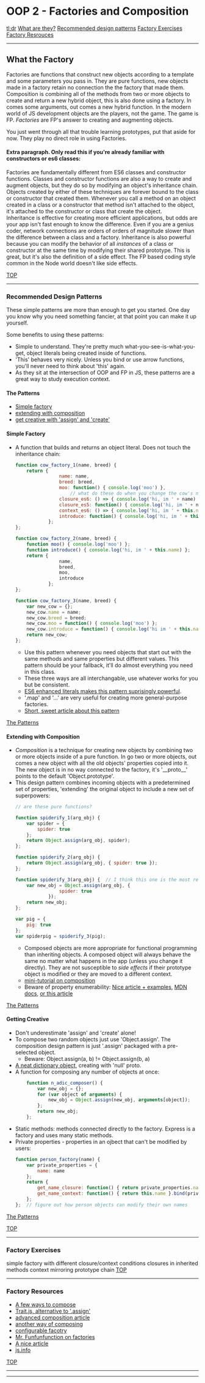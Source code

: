 
# OOP 2 - Factories and Composition

[tl;dr](https://blog.gisspan.com/2016/07/Constructor-Vs-Factory.html)
[What are they?](#what-the-factory)
[Recommended design patterns](#recommended-design-patterns)
[Factory Exercises](#factory-exercises)
[Factory Resrouces](#factory-resources)


___
## What the Factory

Factories are functions that construct new objects according to a template and some parameters you pass in.  They are pure functions, new objects made in a factory retain no connection the the factory that made them. Composition is combining all of the methods from two or more objects to create and return a new hybrid object, this is also done using a factory.  In comes some arguments, out comes a new hybrid function.  In the modern world of JS development objects are the players, not the game.  The game is FP.  _Factories_ are FP's answer to creating and augmenting objects.    

You just went through all that trouble learning prototypes, put that aside for now.  They play no direct role in using Factories.

#### Extra paragraph.  Only read this if you're already familiar with constructors or es6 classes:
Factories are fundamentally different from ES6 classes and constructor functions.  Classes and constructor functions are also a way to create and augment objects, but they do so by modifying an object's inheritance chain.  Objects created by either of these techniques are forever bound to the class or constructor that created them. Whenever you call a method on an object created in a class or a constructor that method isn't attached to the object, it's attached to the constructor or class that create the object.  
Inheritance is effective for creating more efficient applications, but odds are your app isn't fast enough to know the difference.  Even if you are a genius coder, network connections are orders of orders of magnitude slower than the difference between a class and a factory. 
Inheritance is also powerful because you can modify the behavior of all _instances_ of a class or constructor at the same time by modifying their shared prototype.  This is great, but it's also the definition of a side effect. The FP based coding style common in the Node world doesn't like side effects. 

[TOP](#factories-and-composition)
___
### Recommended Design Patterns
These simple patterns are more than enough to get you started. One day you know why you need something fancier, at that point you can make it up yourself.

Some benefits to using these patterns:
* Simple to understand.  They're pretty much what-you-see-is-what-you-get, object literals being created inside of functions.
* 'This' behaves very nicely.  Unless you bind or use arrow functions, you'll never need to think about 'this' again.
* As they sit at the intersection of OOP and FP in JS, these patterns are a great way to study execution context.

#### The Patterns
* [Simple factory](#simple-factory)
* [extending with composition](#extending-with-composition) 
* [get creative with 'assign' and 'create'](#getting-creative)
    
    

#### Simple Factory
* A function that builds and returns an object literal.  Does not touch the inheritance chain:
    ```js
    function cow_factory_1(name, breed) {
        return {
                    name: name,
                    breed: breed,
                    moo: function() { console.log('moo') },
                        // what do these do when you change the cow's name?
                    closure_es6: () => { console.log('hi, im ' + name) };
                    closure_es5: function() { console.log('hi, im ' + name) };
                    context_es6: () => { console.log('hi, im ' + this.name) };
                    introduce: function() { console.log('hi, im ' + this.name) };
                };
    };
    
    function cow_factory_2(name, breed) {
        function moo() { console.log('moo') };
        function introduce() { console.log('hi, im ' + this.name) };
        return {
                    name,
                    breed,
                    moo,
                    introduce
                };
    };
    
    function cow_factory_3(name, breed) {
        var new_cow = {};
        new_cow.name = name;
        new_cow.breed = breed;
        new_cow.moo = function() { console.log('moo') };
        new_cow.introduce = function() { console.log('hi im ' + this.name) };
        return new_cow;
    };
    
    ```
    * Use this pattern whenever you need objects that start out with the same methods and same properties but different values.  This pattern should be your fallback, it'll do almost everything you need in this class.
    * These three ways are all interchangable, use whatever works for you but be consistent.
    * [ES6 enhanced literals makes this pattern suprisingly powerful](https://medium.com/javascript-scene/javascript-factory-functions-with-es6-4d224591a8b1).
    * '.map' and '...' are very useful for creating more general-purpose factories.
    * [Short, sweet article about this pattern ](https://blog.gisspan.com/2016/07/Constructor-Vs-Factory.html)
    
    
[The Patterns](#the-patterns)

#### Extending with Composition
* _Composition_ is a technique for creating new objects by combining two or more objects inside of a pure function.  In go two or more objects, out comes a new object with all the old objects' properties copied into it. The new object is in no way connected to the factory, it's '\_\_proto\_\_' points to the default 'Object.prototype'.  
* This design pattern combines incoming objects with a predetermined set of properties, 'extending' the original object to include a new set of superpowers:
    ```js
    // are these pure functions?
    
    function spiderify_1(arg_obj) {
        var spider = {
            spider: true
        };
        return Object.assign(arg_obj, spider);
    };
    
    function spiderify_2(arg_obj) {
        return Object.assign(arg_obj, { spider: true });
    };
    
    function spiderify_3(arg_obj) {  // I think this one is the most readable
        var new_obj = Object.assign(arg_obj, {
                    spider: true
                });
        return new_obj;
    };
    
    var pig = {
        pig: true
    };
    var spiderpig = spiderify_3(pig);
    
    ```
    * Composed objects are more appropriate for functional programming than inheriting objects.  A composed object will always behave the same no matter what happens in the app (unless you change it directly). They are not susceptible to _side effects_ if their prototype object is modified or they are moved to a different context.  
    * [mini-tutorial on composition](http://blog.ricardofilipe.com/post/javascript-composition-for-dummies)
    * Beware of property enumerability: [Nice article + examples](https://hashnode.com/post/what-are-enumerable-properties-in-javascript-ciljnbtqa000exx53n5nbkykx), [MDN docs](https://developer.mozilla.org/en-US/docs/Web/JavaScript/Enumerability_and_ownership_of_properties), [or this article](http://2ality.com/2011/07/js-properties.html)


    

[The Patterns](#the-patterns)
    
#### Getting Creative    
* Don't underestimate 'assign' and 'create' alone!  
* To compose two random objects just use 'Object.assign'.  The composition design pattern is just '.assign' packaged with a pre-selected object.  
    * Beware:   Object.assign(a, b) != Object.assign(b, a)
* [A neat dictionary object](http://adripofjavascript.com/blog/drips/creating-objects-without-prototypes.html), creating with 'null' proto.
* A function for composing any number of objects at once:    
    ```js
        function n_adic_composer() {
            var new_obj = {};
            for (var object of arguments) {
                new_obj = Object.assign(new_obj, arguments[object]);
            };
            return new_obj;
        };
    ```
* Static methods: methods connected directly to the factory. Express is a factory and uses many static methods.
* Private properties - properties in an ojbect that can't be modified by users:
    ```javascript
    function person_factory(name) {
        var private_properties = {
            name: name
        };
        return {
            get_name_closure: function() { return private_properties.name },
            get_name_context: function() { return this.name }.bind(private_properties)
        };
    };  // figure out how person objects can modify their own names
    ```

[The Patterns](#the-patterns)   
        


[TOP](#factories-and-composition)
___
### Factory Exercises
simple factory with different closure/context conditions
closures in inherited methods
context mirroring prototype chain
[TOP](#factories-and-composition)
___
###  Factory Resources
* [A few ways to compose](https://medium.com/javascript-scene/the-open-minded-explorer-s-guide-to-object-composition-88fe68961bed)
* [Trait.js, alternative to '.assign'](https://www.barbarianmeetscoding.com/blog/2016/01/04/safer-javascript-object-composition-with-traits-and-traits-dot-js/)
* [advanced composition article](https://rjzaworski.com/2013/03/composition-in-javascript)
* [another way of composing](https://gist.github.com/Jiert/efa5a30200d1ebb62122)
* [configurable facotry](http://dealwithjs.io/design-patterns-the-factory-pattern-in-javascript/)
* [Mr. Funfunfunction on factories](https://www.youtube.com/watch?v=ImwrezYhw4w)
* [A nice article](https://atendesigngroup.com/blog/factory-functions-javascript)  
* [js.info](https://javascript.info/object#copying-by-reference)

[TOP](#factories-and-composition)
___
___
